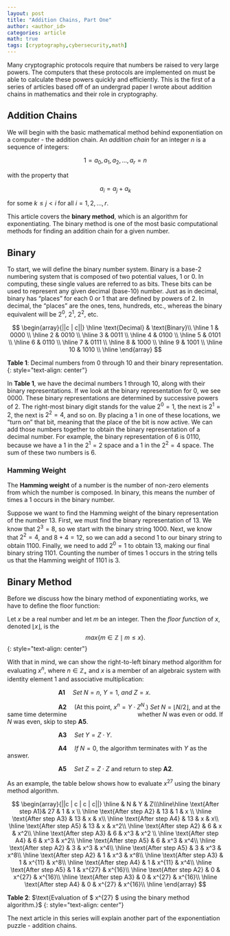 ```yaml
---
layout: post
title: "Addition Chains, Part One"
author: <author_id> 
categories: article
math: true
tags: [cryptography,cybersecurity,math]
---
```


Many cryptographic protocols require that numbers be raised to very large powers. The computers that these protocols are implemented on must be able to calculate these powers quickly and efficiently. This is the first of a series of articles based off of an undergrad paper I wrote about addition chains in mathematics and their role in cryptography. 

## Addition Chains

We will begin with the basic mathematical method behind exponentiation on a computer - the addition chain. An $\textit{addition chain}$ for an integer $\textit{n}$ is a sequence of integers: 

$$
1 = a_{0},a_{1},a_{2}, \dots ,a_{r}=n
$$

with the property that

$$
a_{i}=a_{j} + a_{k}
$$

for some $k \leq j < i$ for all $i = 1,2, \dots ,r.$

This article covers the **binary method**, which is an algorithm for exponentiating. The binary method is one of the most basic computational methods for finding an addition chain for a given number.

## Binary

To start, we will define the binary number system. Binary is a base-2 numbering system that is composed of two potential values, 1 or 0. In computing, these single values are referred to as bits. These bits can be used to represent any given decimal (base-10) number. Just as in decimal, binary has “places” for each 0 or 1 that are defined by powers of 2. In decimal, the “places” are the ones, tens, hundreds, etc., whereas the binary equivalent will be $2^0$, $2^1$, $2^2$, etc.

$$
			\begin{array}{||c | c||} 
            \hline
				\text{Decimal} & \text{Binary}\\
                \hline
				1 & 0000 \\
                \hline
				2 & 0010  \\
                \hline
				3 & 0011 \\
                \hline
				4 & 0100 \\
                \hline
				5 & 0101 \\
                \hline
				6 & 0110 \\
                \hline
				7 & 0111 \\
                \hline
				8 & 1000 \\
                \hline
				9 & 1001 \\
                \hline
				10 & 1010 \\
                \hline
			\end{array}
    $$

$\textbf{Table 1}$: $\text{Decimal numbers from 0 through 10 and their binary representation.}$
{: style="text-align: center"}

In **Table 1**, we have the decimal numbers $1$ through $10$, along with their binary representations. If we look at the binary representation for 0, we see 0000. These binary representations are determined by successive powers of $2$. The right-most binary digit stands for the value $2^0 = 1$, the next is $2^1 = 2$, the next is $2^2 = 4$, and so on. By placing a $1$ in one of these locations, we “turn on” that bit, meaning that the place of the bit is now active. We can add those numbers together to obtain the binary representation of a decimal number. For example, the binary representation of $6$ is $0110$, because we have a $1$ in the $2^1 = 2$ space and a 1 in the $2^2 = 4$ space. The sum of these two numbers is $6$.

### Hamming Weight

The **Hamming weight** of a number is the number of non-zero elements from which the number is composed. In binary, this means the number of times a $1$ occurs in the binary number.

Suppose we want to find the Hamming weight of the binary representation of the number $13$. First, we must find the binary representation of 13. We know that $2^3 = 8$, so we start with the binary string $1000$. Next, we know that $2^2 = 4$, and $8+4 = 12$, so we can add a second $1$ to our binary string to obtain $1100$. Finally, we need to add $2^0 = 1$ to obtain 13, making our final binary string $1101$. Counting the number of times $1$ occurs in the string tells us that the Hamming weight of $1101$ is $3$.

## Binary Method

Before we discuss how the binary method of exponentiating works, we have to define the floor function:

Let $\textit{x}$ be a real number and let $\textit{m}$ be an integer. Then the $\textit{floor function}$ of $\textit{x}$, denoted $\lfloor x \rfloor$, is the 
$$
max\{m \in \mathbb{Z} \mid m \leq x\}.
$$
{: style="text-align: center"}

With that in mind, we can show the right-to-left binary method algorithm for evaluating $x^n$, where $n \in \mathbb Z_{+}$ and $\textit{x}$ is a member of an algebraic system with identity element $1$ and associative multiplication:

&ensp;&ensp;&ensp;&ensp;&ensp;&ensp;&ensp;&ensp;&ensp;&ensp;&ensp;&ensp;&ensp;&ensp;&ensp;&ensp;&ensp;$\textbf{A1}$&ensp;&ensp; $Set$ $N = n$, $Y = 1$, $and$ $Z = x$.

&ensp;&ensp;&ensp;&ensp;&ensp;&ensp;&ensp;&ensp;&ensp;&ensp;&ensp;&ensp;&ensp;&ensp;&ensp;&ensp;&ensp;$\textbf{A2}$&ensp;&ensp; $($At this point, $x^n = Y\cdot Z^N$.$)$ $Set$ $N = \lfloor N/2 \rfloor$, and at the same time determine 
&ensp;&ensp;&ensp;&ensp;&ensp;&ensp;&ensp;&ensp;&ensp;&ensp;&ensp;&ensp;&ensp;&ensp;&ensp;&ensp;&ensp;&ensp;&ensp;&ensp;&ensp;&ensp;&ensp;whether $N$ was even or odd. If $N$ was even, skip to step $\textbf{A5}$.

&ensp;&ensp;&ensp;&ensp;&ensp;&ensp;&ensp;&ensp;&ensp;&ensp;&ensp;&ensp;&ensp;&ensp;&ensp;&ensp;&ensp;$\textbf{A3}$&ensp;&ensp; $Set$ $Y = Z\cdot Y$.

&ensp;&ensp;&ensp;&ensp;&ensp;&ensp;&ensp;&ensp;&ensp;&ensp;&ensp;&ensp;&ensp;&ensp;&ensp;&ensp;&ensp;$\textbf{A4}$&ensp;&ensp; $If$ $N = 0$, the algorithm terminates with $Y$ as the answer.

&ensp;&ensp;&ensp;&ensp;&ensp;&ensp;&ensp;&ensp;&ensp;&ensp;&ensp;&ensp;&ensp;&ensp;&ensp;&ensp;&ensp;$\textbf{A5}$&ensp;&ensp; $Set$ $Z = Z\cdot Z$ and return to step $\textbf{A2}$.

As an example, the table below shows how to evaluate $x^{27}$ using the binary method algorithm.

$$
				\begin{array}{||c | c | c | c||} 
                \hline
				 & N & Y & Z\\\hline\hline
				\text{After step A1}& 27 & 1 & x \\ 
				\hline
				\text{After step A2} & 13 & 1 & x \\
				\hline
				\text{After step A3} & 13 & x & x\\
				\hline
				\text{After step A4} & 13 & x & x\\
				\hline
				\text{After step A5} & 13 & x & x^2\\
				\hline
				\text{After step A2} & 6 & x & x^2\\
				\hline
				\text{After step A3} & 6 & x^3 &  x^2 \\
				\hline
				\text{After step A4} & 6 & x^3 & x^2\\
				\hline
				\text{After step A5} & 6 & x^3 & x^4\\
				\hline
				\text{After step A2} & 3 & x^3 & x^4\\
				\hline
				\text{After step A5} & 3 & x^3 & x^8\\
				\hline
				\text{After step A2} & 1 & x^3 & x^8\\
				\hline
				\text{After step A3} & 1 & x^{11} & x^8\\
				\hline
				\text{After step A4} & 1 & x^{11} & x^4\\
				\hline
				\text{After step A5} & 1 & x^{27} & x^{16}\\
				\hline
				\text{After step A2} & 0 & x^{27} & x^{16}\\
				\hline
				\text{After step A3} & 0 & x^{27} & x^{16}\\
				\hline
				\text{After step A4} & 0 & x^{27} & x^{16}\\
				\hline 
                \end{array}
$$  

$\textbf{Table 2}$: $\text{Evaluation of $ x^{27} $ using the binary method algorithm.}$
{: style="text-align: center"}

The next article in this series will explain another part of the exponentiation puzzle - addition chains.